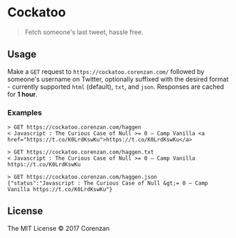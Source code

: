 # Cockatoo

> Fetch someone's last tweet, hassle free.

## Usage

Make a `GET` request to `https://cockatoo.corenzan.com/` followed by someone's username on Twitter, optionally suffixed with the desired format - currently supported `html` (default), `txt`, and `json`. Responses are cached for **1 hour**.

### Examples

```
> GET https://cockatoo.corenzan.com/haggen
< Javascript : The Curious Case of Null >= 0 – Camp Vanilla <a href="https://t.co/K0LrdKswKu">https://t.co/K0LrdKswKu</a>
```

```
> GET https://cockatoo.corenzan.com/haggen.txt
< Javascript : The Curious Case of Null >= 0 – Camp Vanilla https://t.co/K0LrdKswKu
```

```
> GET https://cockatoo.corenzan.com/haggen.json
{"status":"Javascript : The Curious Case of Null &gt;= 0 – Camp Vanilla https://t.co/K0LrdKswKu"}
```

## License

The MIT License © 2017 Corenzan
